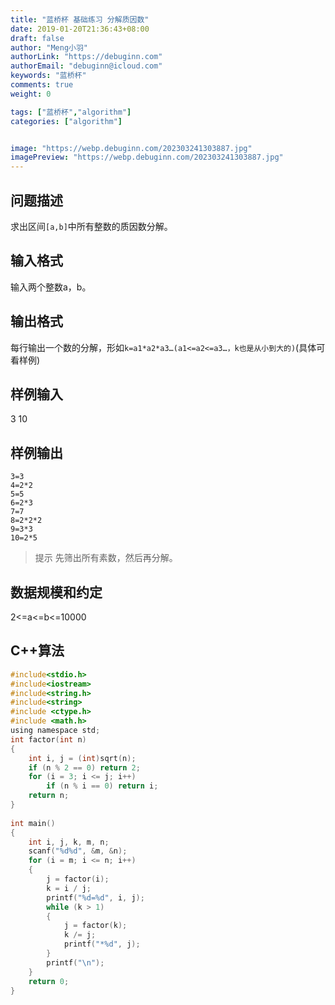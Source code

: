 ```yaml
---
title: "蓝桥杯 基础练习 分解质因数"
date: 2019-01-20T21:36:43+08:00
draft: false
author: "Meng小羽"
authorLink: "https://debuginn.com"
authorEmail: "debuginn@icloud.com"
keywords: "蓝桥杯"
comments: true
weight: 0

tags: ["蓝桥杯","algorithm"]
categories: ["algorithm"]


image: "https://webp.debuginn.com/202303241303887.jpg"
imagePreview: "https://webp.debuginn.com/202303241303887.jpg"
---
```


## 问题描述　

求出区间`[a,b]`中所有整数的质因数分解。

## 输入格式

输入两个整数a，b。

## 输出格式　

每行输出一个数的分解，形如`k=a1*a2*a3…(a1<=a2<=a3…，k也是从小到大的)`(具体可看样例)

## 样例输入

3 10

## 样例输出

```shell
3=3
4=2*2
5=5
6=2*3
7=7
8=2*2*2
9=3*3
10=2*5
```

> 提示 先筛出所有素数，然后再分解。

## 数据规模和约定　　

2<=a<=b<=10000

## C++算法

```c
#include<stdio.h>
#include<iostream>
#include<string.h>
#include<string>
#include <ctype.h> 
#include <math.h>  
using namespace std; 
int factor(int n)  
{  
    int i, j = (int)sqrt(n);  
    if (n % 2 == 0) return 2;  
    for (i = 3; i <= j; i++)  
        if (n % i == 0) return i;  
    return n;  
}  
  
int main()  
{  
    int i, j, k, m, n;  
    scanf("%d%d", &m, &n);  
    for (i = m; i <= n; i++)  
    {  
        j = factor(i);  
        k = i / j;  
        printf("%d=%d", i, j);  
        while (k > 1)
        {
            j = factor(k);
            k /= j;  
            printf("*%d", j);  
        }  
        printf("\n");  
    }  
    return 0;  
}  
```